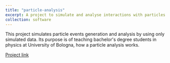 ```yaml
---
title: "particle-analysis"
excerpt: A project to simulate and analyse interactions with particles using the ROOT framework.<br/><img src='/images/CanvasA.png' width="500">
collection: software
---
```


This project simulates particle events generation and analysis by using only simulated data. Its purpose is of teaching bachelor's degree students in physics at University of Bologna, how a particle analysis works.

[Project link](https://github.com/JustWhit3/particle-analysis)
